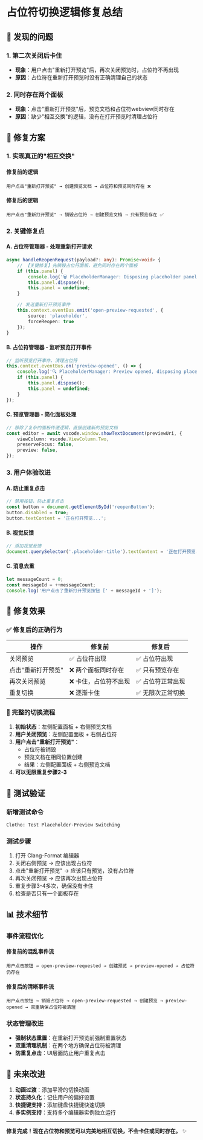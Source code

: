 # 占位符切换逻辑修复总结

## 🐛 发现的问题

### 1. **第二次关闭后卡住**
- **现象**：用户点击"重新打开预览"后，再次关闭预览时，占位符不再出现
- **原因**：占位符在重新打开预览时没有正确清理自己的状态

### 2. **同时存在两个面板**
- **现象**：点击"重新打开预览"后，预览文档和占位符webview同时存在
- **原因**：缺少"相互交换"的逻辑，没有在打开预览时清理占位符

## 🔧 修复方案

### 1. **实现真正的"相互交换"**

#### 修复前的逻辑
```
用户点击"重新打开预览" → 创建预览文档 → 占位符和预览同时存在 ❌
```

#### 修复后的逻辑
```
用户点击"重新打开预览" → 销毁占位符 → 创建预览文档 → 只有预览存在 ✅
```

### 2. **关键修复点**

#### A. 占位符管理器 - 处理重新打开请求
```typescript
async handleReopenRequest(payload?: any): Promise<void> {
    // 【关键修复】先销毁占位符面板，避免同时存在两个面板
    if (this.panel) {
        console.log('🗑️ PlaceholderManager: Disposing placeholder panel before opening preview');
        this.panel.dispose();
        this.panel = undefined;
    }

    // 发送重新打开预览事件
    this.context.eventBus.emit('open-preview-requested', {
        source: 'placeholder',
        forceReopen: true
    });
}
```

#### B. 占位符管理器 - 监听预览打开事件
```typescript
// 监听预览打开事件，清理占位符
this.context.eventBus.on('preview-opened', () => {
    console.log('🔍 PlaceholderManager: Preview opened, disposing placeholder');
    if (this.panel) {
        this.panel.dispose();
        this.panel = undefined;
    }
});
```

#### C. 预览管理器 - 简化面板处理
```typescript
// 移除了复杂的面板传递逻辑，直接创建新的预览文档
const editor = await vscode.window.showTextDocument(previewUri, {
    viewColumn: vscode.ViewColumn.Two,
    preserveFocus: false,
    preview: false,
});
```

### 3. **用户体验改进**

#### A. 防止重复点击
```javascript
// 禁用按钮，防止重复点击
const button = document.getElementById('reopenButton');
button.disabled = true;
button.textContent = '正在打开预览...';
```

#### B. 视觉反馈
```javascript
// 添加视觉反馈
document.querySelector('.placeholder-title').textContent = '正在打开预览...';
```

#### C. 消息去重
```javascript
let messageCount = 0;
const messageId = ++messageCount;
console.log('用户点击了重新打开预览按钮 [' + messageId + ']');
```

## 🎯 修复效果

### ✅ 修复后的正确行为

| 操作 | 修复前 | 修复后 |
|------|--------|--------|
| 关闭预览 | ✅ 占位符出现 | ✅ 占位符出现 |
| 点击"重新打开预览" | ❌ 两个面板同时存在 | ✅ 只有预览存在 |
| 再次关闭预览 | ❌ 卡住，占位符不出现 | ✅ 占位符正常出现 |
| 重复切换 | ❌ 逐渐卡住 | ✅ 无限次正常切换 |

### 🔄 完整的切换流程

1. **初始状态**：左侧配置面板 + 右侧预览文档
2. **用户关闭预览**：左侧配置面板 + 右侧占位符
3. **用户点击"重新打开预览"**：
   - 占位符被销毁
   - 预览文档在相同位置创建
   - 结果：左侧配置面板 + 右侧预览文档
4. **可以无限重复步骤2-3**

## 🧪 测试验证

### 新增测试命令
```
Clotho: Test Placeholder-Preview Switching
```

### 测试步骤
1. 打开 Clang-Format 编辑器
2. 关闭右侧预览 → 应该出现占位符
3. 点击"重新打开预览" → 应该只有预览，没有占位符
4. 再次关闭预览 → 应该再次出现占位符
5. 重复步骤3-4多次，确保没有卡住
6. 检查是否只有一个面板存在

## 📊 技术细节

### 事件流程优化

#### 修复前的混乱事件流
```
用户点击按钮 → open-preview-requested → 创建预览 → preview-opened → 占位符仍存在
```

#### 修复后的清晰事件流
```
用户点击按钮 → 销毁占位符 → open-preview-requested → 创建预览 → preview-opened → 双重确保占位符被清理
```

### 状态管理改进

- **强制状态重置**：在重新打开预览前强制重置状态
- **双重清理机制**：在两个地方确保占位符被清理
- **防重复点击**：UI层面防止用户重复点击

## 🔮 未来改进

1. **动画过渡**：添加平滑的切换动画
2. **状态持久化**：记住用户的偏好设置
3. **快捷键支持**：添加键盘快捷键快速切换
4. **多实例支持**：支持多个编辑器实例独立运行

---

**修复完成！现在占位符和预览可以完美地相互切换，不会卡住或同时存在。** ✨